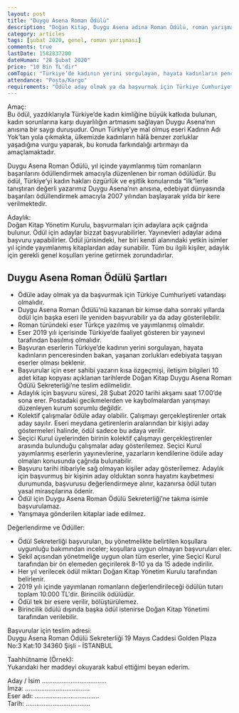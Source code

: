 ```yaml
---
layout: post
title: "Duygu Asena Roman Ödülü"
description: "Doğan Kitap, Duygu Asena adına Roman Ödülü, roman yarışması düzenlemiştir."
category: articles
tags: [şubat 2020, genel, roman yarışması]
comments: true
lastDate: 1582837200
dateHuman: "28 Şubat 2020"
price: "10 Bin TL'dir"
comTopic: "Türkiye’de kadının yerini sorgulayan, hayata kadınların penceresinden bakan, yaşanan zorluklar"
attendance: "Posta/Kargo"
requirements: "Ödüle aday olmak ya da başvurmak için Türkiye Cumhuriyeti vatandaşı olmalıdır."
---
```


Amaç:  
Bu ödül, yazdıklarıyla Türkiye’de kadın kimliğine büyük katkıda bulunan, kadın sorunlarına karşı duyarlılığın artmasını sağlayan Duygu Asena’nın anısına bir saygı duruşudur. Onun Türkiye’ye mal olmuş eseri Kadının Adı Yok’tan yola çıkmakta, ülkemizde kadınların hâlâ benzer zorluklar yaşadığına vurgu yaparak, bu konuda farkındalığı artırmayı da amaçlamaktadır.

Duygu Asena Roman Ödülü, yıl içinde yayımlanmış tüm romanların başarılarını ödüllendirmek amacıyla düzenlenen bir roman ödülüdür. Bu ödül, Türkiye’yi kadın hakları özgürlük ve eşitlik konularında “ilk”lerle tanıştıran değerli yazarımız Duygu Asena’nın anısına, edebiyat dünyasında başarıları ödüllendirmek amacıyla 2007 yılından başlayarak yılda bir kere verilmektedir.

Adaylık:  
Doğan Kitap Yönetim Kurulu, başvurmaları için adaylara açık çağrıda bulunur. Ödül için adaylar bizzat başvurabilirler. Yayınevleri adaylar adına başvuru yapabilirler. Ödül jürisindeki, her biri kendi alanındaki yetkin isimler yıl içinde yayımlanmış kitaplardan aday sunabilir. Tüm bu ilgili kişiler, adaylık için gerekli genel koşulları yerine getirmek zorundadırlar. 

## Duygu Asena Roman Ödülü Şartları
- Ödüle aday olmak ya da başvurmak için Türkiye Cumhuriyeti vatandaşı olmalıdır.
- Duygu Asena Roman Ödülü’nü kazanan bir kimse daha sonraki yıllarda ödül için başka eseri ile yeniden başvurabilir ya da aday gösterilebilir.
- Roman türündeki eser Türkçe yazılmış ve yayımlanmış olmalıdır.
- Eser 2019 yılı içerisinde Türkiye’de faaliyet gösteren bir yayınevi tarafından basılmış olmalıdır.
- Başvuran eserlerin Türkiye’de kadının yerini sorgulayan, hayata kadınların penceresinden bakan, yaşanan zorlukları edebiyata taşıyan eserler olması beklenir.
- Başvurular için eser sahibi yazarın kısa özgeçmişi, iletişim bilgileri 10 adet kitap kopyası açıklanan tarihlerde Doğan Kitap Duygu Asena Roman Ödülü Sekreterliği’ne teslim edilmelidir.
- Adaylık için başvuru süresi, 28 Şubat 2020 tarihi akşamı saat 17.00’de sona erer. Postadaki gecikmelerden ve kaybolmalardan yarışmayı düzenleyen kurum sorumlu değildir.
- Kolektif çalışmalar ödüle aday olabilir. Çalışmayı gerçekleştirenler ortak aday sayılır. Eseri meydana getirenlerin aralarından bir kişiyi aday göstermeleri halinde, ödül sadece bu adaya verilir.
- Seçici Kurul üyelerinden birinin kolektif çalışmayı gerçekleştirenler arasında bulunduğu çalışmalar aday gösterilemez.  Seçici Kurul yayımlanmış eserlerin yayınevlerine, yazarların kendilerine ödüle aday olmaları konusunda çağrıda bulunabilir.
- Başvuru tarihi itibariyle sağ olmayan kişiler aday gösterilemez. Adaylık için başvurmuş bir kişinin aday olduktan sonra hayatını kaybetmesi durumunda, başvurusu değerlendirmeye alınır, kazanırsa ödül tutarı yasal mirasçılarına ödenir.
- Ödül için Duygu Asena Roman Ödülü Sekreterliği’ne takma isimle başvurulamaz. 
- Yarışmaya gönderilen kitaplar iade edilmez.

Değerlendirme ve Ödüller:  
- Ödül Sekreterliği başvuruları, bu yönetmelikte belirtilen koşullara uygunluğu bakımından inceler; koşullara uygun olmayan başvuruları eler.
- Şekil açısından yönetmeliğe uygun olan tüm eserler, yine Seçici Kurul tarafından bir ön elemeden geçirilerek 8-10 ya da 15 adede indirilir.
- Her yıl verilecek ödül miktarı Doğan Kitap Yönetim Kurulu tarafından belirlenir. 
- 2019 yılı içinde yayımlanan romanların değerlendirileceği ödülün tutarı toplam 10.000 TL'dir. Birincilik ödülüdür.
- Ödül tek bir esere verilir, bölüştürülemez.
- Birincilik ödülü dışında başka ödül istenirse Doğan Kitap Yönetimi tarafından verilebilir.

Başvurular için teslim adresi:  
Duygu Asena Roman Ödülü Sekreterliği
19 Mayıs Caddesi Golden Plaza No:3 Kat:10
34360 Şişli - İSTANBUL

Taahhütname (Örnek):  
Yukarıdaki her maddeyi okuyarak kabul ettiğimi beyan ederim.

Aday / İsim      ………………………………  
İmza:            ………………………………  
Eser adı:        ………………………………  
Tarih:           ………………………………